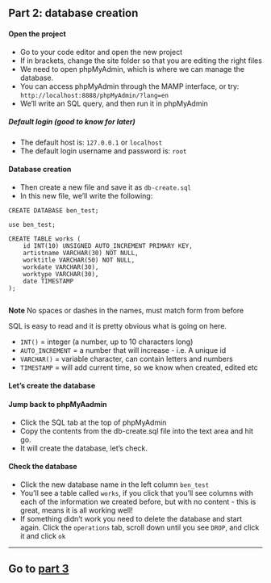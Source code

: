 ## Part 2: database creation

#### Open the project
* Go to your code editor and open the new project
* If in brackets, change the site folder so that you are editing the right files
* We need to open phpMyAdmin, which is where we can manage the database. 
* You can access phpMyAdmin through the MAMP interface, or try: `http://localhost:8888/phpMyAdmin/?lang=en` 
* We’ll write an SQL query, and then run it in phpMyAdmin

##### Default login (good to know for later)
*   The default host is: `127.0.0.1` or `localhost`
*   The default login username and password is: `root`

#### Database creation 
*   Then create a new file and save it as `db-create.sql`
*   In this new file, we’ll write the following:

```
CREATE DATABASE ben_test;

use ben_test;

CREATE TABLE works (
	id INT(10) UNSIGNED AUTO_INCREMENT PRIMARY KEY, 
	artistname VARCHAR(30) NOT NULL,
	worktitle VARCHAR(50) NOT NULL,
	workdate VARCHAR(30),
    worktype VARCHAR(30),
	date TIMESTAMP
);


```
**Note**
No spaces or dashes in the names, must match form from before

SQL is easy to read and it is pretty obvious what is going on here. 
*   `INT()` = integer (a number, up to 10 characters long)
*   `AUTO_INCREMENT` = a number that will increase - i.e. A unique id 
*   `VARCHAR()` = variable character, can contain letters and numbers
*   `TIMESTAMP` = will add current time, so we know when created, edited etc

#### Let’s create the database

#### Jump back to phpMyAadmin
*   Click the SQL tab at the top of phpMyAdmin
*   Copy the contents from the db-create.sql file into the text area and hit go. 
*   It will create the database, let’s check. 

#### Check the database
*   Click the new database name in the left column `ben_test` 
*   You’ll see a table called `works`, if you click that you’ll see columns with each of the information we created before, but with no content - this is great, means it is all working well!
*   If something didn’t work you need to delete the database and start again. Click the `operations` tab, scroll down until you see `DROP`, and click it and click `ok`


* * *

## Go to [part 3](4.3.md)
